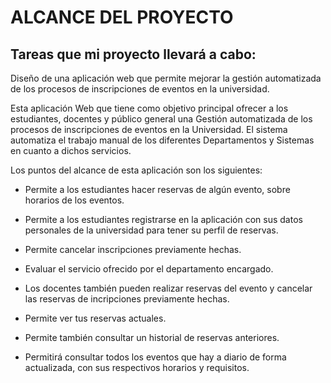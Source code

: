 # ALCANCE DEL PROYECTO

## Tareas que mi proyecto llevará a cabo:

Diseño de una aplicación web que permite mejorar la gestión automatizada de los procesos de inscripciones de eventos en la universidad.

Esta aplicación Web que tiene como objetivo principal ofrecer a los estudiantes, docentes y público general una Gestión automatizada de los procesos de inscripciones de eventos en la Universidad. El sistema automatiza el trabajo manual de los diferentes Departamentos y Sistemas en cuanto a dichos servicios.

Los puntos del alcance de esta aplicación son los siguientes:

- Permite a los estudiantes hacer reservas de algún evento, sobre horarios de los eventos.

- Permite a los estudiantes registrarse en la aplicación con sus datos personales de la universidad para tener su perfil de reservas.

- Permite cancelar inscripciones previamente hechas.

- Evaluar el servicio ofrecido por el departamento encargado.

- Los docentes también pueden realizar reservas del evento y cancelar las reservas de incripciones previamente hechas.

- Permite ver tus reservas actuales.

- Permite también consultar un historial de reservas anteriores.

- Permitirá consultar todos los eventos que hay a diario de forma actualizada, con sus respectivos horarios y requisitos.
